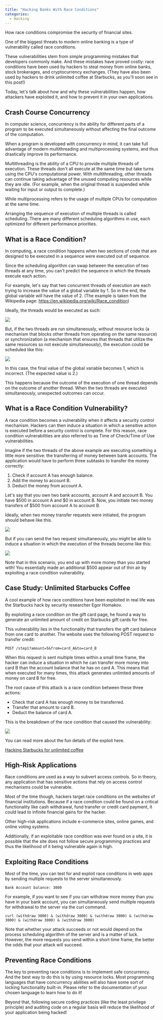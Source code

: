```yaml
---
title: "Hacking Banks With Race Conditions"
categories:
  - Hacking
---
```


How race conditions compromise the security of financial sites.

One of the biggest threats to modern online banking is a type of vulnerability called race conditions.

These vulnerabilities stem from simple programming mistakes that developers commonly make. And these mistakes have proved costly: race conditions have been used by hackers to steal money from online banks, stock brokerages, and cryptocurrency exchanges. (They have also been used by hackers to drink unlimited coffee at Starbucks, as you'll soon see in this post!)

Today, let's talk about how and why these vulnerabilities happen, how attackers have exploited it, and how to prevent it in your own applications.

## Crash Course Concurrency

In computer science, concurrency is the ability for different parts of a program to be executed simultaneously without affecting the final outcome of the computation.

When a program is developed with concurrency in mind, it can take full advantage of modern multithreading and multiprocessing systems, and thus drastically improve its performance.

Multithreading is the ability of a CPU to provide multiple threads of execution. These threads don't all execute at the same time but take turns using the CPU's computational power. With multithreading, other threads can continue taking advantage of the unused computing resources while they are idle. (For example, when the original thread is suspended while waiting for input or output to complete.)

While multiprocessing refers to the usage of multiple CPUs for computation at the same time.

Arranging the sequence of execution of multiple threads is called scheduling. There are many different scheduling algorithms in use, each optimized for different performance priorities.

## What is a Race Condition?

In computing, a race condition happens when two sections of code that are designed to be executed in a sequence were executed out of sequence.

Since the scheduling algorithm can swap between the execution of two threads at any time, you can't predict the sequence in which the threads execute each action.

For example, let's say that two concurrent threads of execution are each trying to increase the value of a global variable by 1. So in the end, the global variable will have the value of 2. (The example is taken from the Wikipedia page: <https://en.wikipedia.org/wiki/Race_condition>)

Ideally, the threads would be executed as such:

![](https://vickieli.dev/blog/assets/images/hacking-01.png)

But, if the two threads are run simultaneously, without resource locks (a mechanism that blocks other threads from operating on the same resource) or synchronization (a mechanism that ensures that threads that utilize the same resources so not execute simultaneously), the execution could be scheduled like this:

![](https://vickieli.dev/blog/assets/images/hacking-02.png)

In this case, the final value of the global variable becomes 1, which is incorrect. (The expected value is 2.)

This happens because the outcome of the execution of one thread depends on the outcome of another thread. When the two threads are executed simultaneously, unexpected outcomes can occur.

## What is a Race Condition Vulnerability?

A race condition becomes a vulnerability when it affects a security control mechanism. Hackers can then induce a situation in which a sensitive action is executed before a security control is complete. For this reason, race condition vulnerabilities are also referred to as Time of Check/Time of Use vulnerabilities.

Imagine if the two threads of the above example are executing something a little more sensitive: the transferring of money between bank accounts. The application would have to perform three subtasks to transfer the money correctly:

1.  Check if account A has enough balance.
2.  Add the money to account B.
3.  Deduct the money from account A.

Let's say that you own two bank accounts, account A and account B. You have $500 in account A and $0 in account B. Now, you initiate two money transfers of $500 from account A to account B.

Ideally, when two money transfer requests were initiated, the program should behave like this.

![](https://vickieli.dev/blog/assets/images/hacking-03.png)

But if you can send the two request simultaneously, you might be able to induce a situation in which the execution of the threads become like this:

![](https://vickieli.dev/blog/assets/images/hacking-04.png)

Note that in this scenario, you end up with more money than you started with! You essentially made an additional $500 appear out of thin air by exploiting a race condition vulnerability.

## Case Study: Unlimited Starbucks Coffee

A cool example of how race conditions have been exploited in real life was the Starbucks hack by security researcher Egor Homakov.

By exploiting a race condition on the gift card page, he found a way to generate an unlimited amount of credit on Starbucks gift cards for free.

This vulnerability lies in the functionality that transfers the gift card balance from one card to another. The website uses the following POST request to transfer credit:

```
POST /step1?amount=5&from=card_A&to=card_B
```

When this request is sent multiple times within a small time frame, the hacker can induce a situation in which he can transfer more money into card B than the account balance that he has on card A. This means that when executed for many times, this attack generates unlimited amounts of money on card B for free.

The root cause of this attack is a race condition between these three actions:

-   Check that card A has enough money to be transferred.
-   Transfer that amount to card B.
-   Deduct the balance of card A.

This is the breakdown of the race condition that caused the vulnerability:

![](https://vickieli.dev/blog/assets/images/hacking-05.png)

You can read more about the fun details of the exploit here.

[Hacking Starbucks for unlimited coffee](https://sakurity.com/blog/2015/05/21/starbucks.html)

## High-Risk Applications

Race conditions are used as a way to subvert access controls. So in theory, any application that has sensitive actions that rely on access control mechanisms could be vulnerable.

Most of the time though, hackers target race conditions on the websites of financial institutions. Because if a race condition could be found on a critical functionality like cash withdrawal, fund transfer or credit card payment, it could lead to infinite financial gains for the hacker.

Other high-risk applications include e-commerce sites, online games, and online voting systems.

Additionally, if an exploitable race condition was ever found on a site, it is possible that the site does not follow secure programming practices and thus the likelihood of it being vulnerable again is high.

## Exploiting Race Conditions

Most of the time, you can test for and exploit race conditions in web apps by sending multiple requests to the server simultaneously.

```
Bank Account balance: 3000
```

For example, if you want to see if you can withdraw more money than you have in your bank account, you can simultaneously send multiple requests for withdrawal to the server via the curl command.

```
curl (withdraw 3000) & (withdraw 3000) & (withdraw 3000) & (withdraw 3000) & (withdraw 3000) & (withdraw 3000)
```

Note that whether your attack succeeds or not would depend on the process scheduling algorithm of the server and is a matter of luck. However, the more requests you send within a short time frame, the better the odds that your attack will succeed.

## Preventing Race Conditions

The key to preventing race conditions is to implement safe concurrency. And the best way to do this is by using resource locks. Most programming languages that have concurrency abilities will also have some sort of locking functionality built-in. Please refer to the documentation of your chosen language to learn how to do it!

Beyond that, following secure coding practices (like the least privilege principle) and auditing code on a regular basis will reduce the likelihood of your application being hacked!
